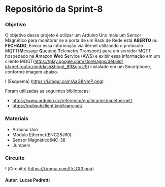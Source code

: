 # Repositório da Sprint-8
### Objetivo
O objetivo desse projeto é utilizar um Arduino Uno mais um Sensor Magnético para monitorar se a porta de um Rack de Rede está **ABERTO** ou **FECHADO**; Enviar essa informação via iternet utilizando o protocolo MQTT(**M**essage **Q**ueuing **T**elemetry **T**ransport) para um servidor MQTT hospedado na **A**mazon **W**eb **S**ervice (AWS) e exibir essa informação em um cliente MQQT(https://play.google.com/store/apps/details?id=net.routix.mqttdash&hl=pt_BR&gl=US) instalado em um Smartphone, conforme imagem abaixo.

! [Esquema] (https://i.imgur.com/AaG8NmP.png)

Foram utilizadas as seguintes bibliotecas:
* https://www.arduino.cc/reference/en/libraries/uipethernet/
* https://pubsubclient.knolleary.net/

### Materiais
* Arduino Uno
* Módulo Ethernet(ENC28J60)
* Sensor Magnético(MC-38
* Jumpers

### Circuito

! [Circuito] (https://i.imgur.com/flrLGf3.png)

#### Autor:  Lucas Pedretti
